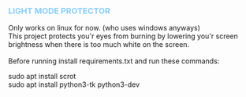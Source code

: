 ### <span style="color:#87CEFA" >LIGHT MODE PROTECTOR</span>

Only works on linux for now. (who uses windows anyways)
<br />
This project protects you'r eyes from burning by lowering you'r screen brightness when there is too much white on the screen.
<br />
<br />
Before running install requirements.txt and run these commands:

sudo apt install scrot
<br />
sudo apt install python3-tk python3-dev
